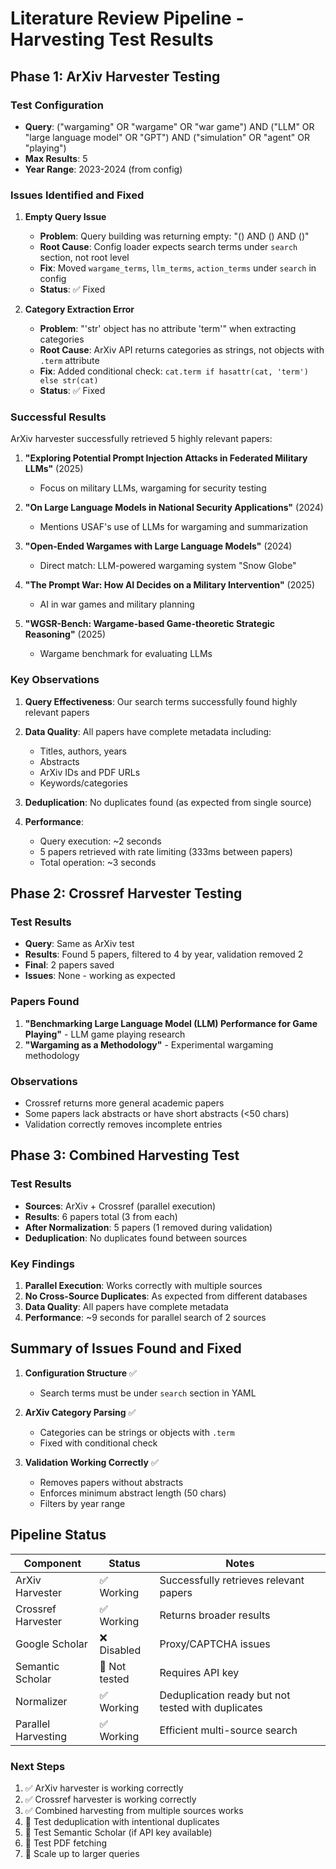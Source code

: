 # Literature Review Pipeline - Harvesting Test Results

## Phase 1: ArXiv Harvester Testing

### Test Configuration
- **Query**: ("wargaming" OR "wargame" OR "war game") AND ("LLM" OR "large language model" OR "GPT") AND ("simulation" OR "agent" OR "playing")
- **Max Results**: 5
- **Year Range**: 2023-2024 (from config)

### Issues Identified and Fixed

1. **Empty Query Issue**
   - **Problem**: Query building was returning empty: "() AND () AND ()"
   - **Root Cause**: Config loader expects search terms under `search` section, not root level
   - **Fix**: Moved `wargame_terms`, `llm_terms`, `action_terms` under `search` in config
   - **Status**: ✅ Fixed

2. **Category Extraction Error**
   - **Problem**: "'str' object has no attribute 'term'" when extracting categories
   - **Root Cause**: ArXiv API returns categories as strings, not objects with `.term` attribute
   - **Fix**: Added conditional check: `cat.term if hasattr(cat, 'term') else str(cat)`
   - **Status**: ✅ Fixed

### Successful Results

ArXiv harvester successfully retrieved 5 highly relevant papers:

1. **"Exploring Potential Prompt Injection Attacks in Federated Military LLMs"** (2025)
   - Focus on military LLMs, wargaming for security testing

2. **"On Large Language Models in National Security Applications"** (2024)
   - Mentions USAF's use of LLMs for wargaming and summarization

3. **"Open-Ended Wargames with Large Language Models"** (2024)
   - Direct match: LLM-powered wargaming system "Snow Globe"

4. **"The Prompt War: How AI Decides on a Military Intervention"** (2025)
   - AI in war games and military planning

5. **"WGSR-Bench: Wargame-based Game-theoretic Strategic Reasoning"** (2025)
   - Wargame benchmark for evaluating LLMs

### Key Observations

1. **Query Effectiveness**: Our search terms successfully found highly relevant papers
2. **Data Quality**: All papers have complete metadata including:
   - Titles, authors, years
   - Abstracts
   - ArXiv IDs and PDF URLs
   - Keywords/categories

3. **Deduplication**: No duplicates found (as expected from single source)

4. **Performance**:
   - Query execution: ~2 seconds
   - 5 papers retrieved with rate limiting (333ms between papers)
   - Total operation: ~3 seconds

## Phase 2: Crossref Harvester Testing

### Test Results
- **Query**: Same as ArXiv test
- **Results**: Found 5 papers, filtered to 4 by year, validation removed 2
- **Final**: 2 papers saved
- **Issues**: None - working as expected

### Papers Found
1. **"Benchmarking Large Language Model (LLM) Performance for Game Playing"** - LLM game playing research
2. **"Wargaming as a Methodology"** - Experimental wargaming methodology

### Observations
- Crossref returns more general academic papers
- Some papers lack abstracts or have short abstracts (<50 chars)
- Validation correctly removes incomplete entries

## Phase 3: Combined Harvesting Test

### Test Results
- **Sources**: ArXiv + Crossref (parallel execution)
- **Results**: 6 papers total (3 from each)
- **After Normalization**: 5 papers (1 removed during validation)
- **Deduplication**: No duplicates found between sources

### Key Findings
1. **Parallel Execution**: Works correctly with multiple sources
2. **No Cross-Source Duplicates**: As expected from different databases
3. **Data Quality**: All papers have complete metadata
4. **Performance**: ~9 seconds for parallel search of 2 sources

## Summary of Issues Found and Fixed

1. **Configuration Structure** ✅
   - Search terms must be under `search` section in YAML

2. **ArXiv Category Parsing** ✅
   - Categories can be strings or objects with `.term`
   - Fixed with conditional check

3. **Validation Working Correctly** ✅
   - Removes papers without abstracts
   - Enforces minimum abstract length (50 chars)
   - Filters by year range

## Pipeline Status

| Component | Status | Notes |
|-----------|--------|-------|
| ArXiv Harvester | ✅ Working | Successfully retrieves relevant papers |
| Crossref Harvester | ✅ Working | Returns broader results |
| Google Scholar | ❌ Disabled | Proxy/CAPTCHA issues |
| Semantic Scholar | 🔄 Not tested | Requires API key |
| Normalizer | ✅ Working | Deduplication ready but not tested with duplicates |
| Parallel Harvesting | ✅ Working | Efficient multi-source search |

### Next Steps

1. ✅ ArXiv harvester is working correctly
2. ✅ Crossref harvester is working correctly
3. ✅ Combined harvesting from multiple sources works
4. 🔄 Test deduplication with intentional duplicates
5. 🔄 Test Semantic Scholar (if API key available)
6. 🔄 Test PDF fetching
7. 🔄 Scale up to larger queries
